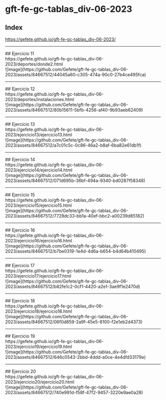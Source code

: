 # gft-fe-gc-tablas_div-06-2023
## Index
https://gefete.github.io/gft-fe-gc-tablas_div-06-2023/
<hr>
## Ejercicio 11
<br> 
https://gefete.github.io/gft-fe-gc-tablas_div-06-2023/deportes/donde2.html
<br> 
![image](https://github.com/Gefete/gft-fe-gc-tablas_div-06-2023/assets/84667512/44045a60-c305-474a-90c0-27b4ce495fca)
<hr>
## Ejercicio 12
<br> 
https://gefete.github.io/gft-fe-gc-tablas_div-06-2023/deportes/instalaciones.html
<br> 
![image](https://github.com/Gefete/gft-fe-gc-tablas_div-06-2023/assets/84667512/80b15611-5bfb-4256-af40-9b93aeb62409)
<hr>
## Ejercicio 13
<br> 
https://gefete.github.io/gft-fe-gc-tablas_div-06-2023/ejercicio13/ejercicio13.html
<br> 
![image](https://github.com/Gefete/gft-fe-gc-tablas_div-06-2023/assets/84667512/a7c01c5c-0c86-46a2-b8af-6ba82e61db1f)
<hr> 
## Ejercicio 14
<br> 
https://gefete.github.io/gft-fe-gc-tablas_div-06-2023/ejercicio14/ejercicio14.html
<br>
![image](https://github.com/Gefete/gft-fe-gc-tablas_div-06-2023/assets/84667512/071d695b-36bf-494a-9340-bd0287f58348)
 <hr> 
## Ejercicio 15
 <br> 
https://gefete.github.io/gft-fe-gc-tablas_div-06-2023/ejercicio15/ejercicio15.html
 <br> 
![image](https://github.com/Gefete/gft-fe-gc-tablas_div-06-2023/assets/84667512/7728dc33-bb1a-40ef-bbc2-a00239d85182)
 <hr>
## Ejercicio 16
<br>
https://gefete.github.io/gft-fe-gc-tablas_div-06-2023/ejercicio16/ejercicio16.html
 <br> 
![image](https://github.com/Gefete/gft-fe-gc-tablas_div-06-2023/assets/84667512/b7be0319-1e4d-4d6a-b654-b4d64b410495)
 <hr> 
## Ejercicio 17
 <br> 
https://gefete.github.io/gft-fe-gc-tablas_div-06-2023/ejercicio17/ejercicio17.html
 <br> 
![image](https://github.com/Gefete/gft-fe-gc-tablas_div-06-2023/assets/84667512/b82fe1c2-0cf1-4420-a2e1-3ae9f1e2470d)
 <hr> 
## Ejercicio 18
 <br> 
https://gefete.github.io/gft-fe-gc-tablas_div-06-2023/ejercicio18/ejercicio18.html
 <br> 
![image](https://github.com/Gefete/gft-fe-gc-tablas_div-06-2023/assets/84667512/06f0d859-2a9f-45e5-8100-f2e1eb2d4373)
 <hr> 
## Ejercicio 19
 <br> 
https://gefete.github.io/gft-fe-gc-tablas_div-06-2023/ejercicio19/ejercicio19.html
 <br> 
![image](https://github.com/Gefete/gft-fe-gc-tablas_div-06-2023/assets/84667512/646c0543-2bbd-4ddd-a0ce-4e4dfd33179e)
 <hr> 
## Ejercicio 20
 <br> 
https://gefete.github.io/gft-fe-gc-tablas_div-06-2023/ejercicio20/ejercicio20.html
 <br> 
![image](https://github.com/Gefete/gft-fe-gc-tablas_div-06-2023/assets/84667512/740e991d-f58f-47f2-9457-3220e9ae0a28)
